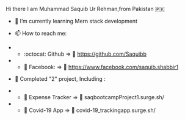 Hi there I am Muhammad Saquib Ur Rehman,from Pakistan :pakistan:


- 🌱 I’m currently learning Mern stack development

- 📫 How to reach me:  

- - :octocat: Github              => :link:	https://github.com/Saquibb
- - :large_blue_circle: Facebook: => :link:	https://www.facebook.com/saquib.shabbir1

- :medal_sports: Completed "2" project, Including :

- - :money_with_wings:	Expense Tracker    => :link:	saqbootcampProject1.surge.sh/
- - :money_with_wings:	Covid-19 App    => :link:  covid-19_trackingapp.surge.sh/

